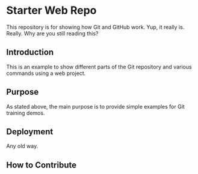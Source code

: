 # Starter Web Repo

This repository is for showing how Git and GitHub work. Yup, it really is. Really. 
Why are you still reading this?

## Introduction

This is an example to show different parts of the Git repository and various commands using a web project.

## Purpose

As stated above, the main purpose is to provide simple examples for Git training demos.

## Deployment

Any old way.

## How to Contribute